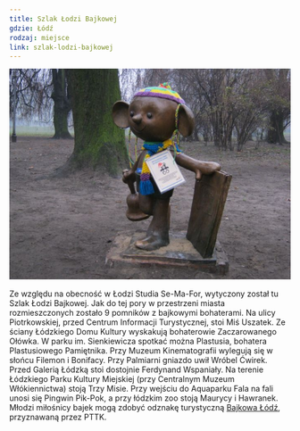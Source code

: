 ```yaml
---
title: Szlak Łodzi Bajkowej
gdzie: Łódź
rodzaj: miejsce
link: szlak-lodzi-bajkowej
---
```

![Szlak Łodzi Bajkowej](/foto/plenery/lodz-szlak-bajki.jpg)

Ze względu na obecność w Łodzi Studia Se-Ma-For, wytyczony został tu Szlak Łodzi Bajkowej. Jak do tej pory w przestrzeni miasta rozmieszczonych zostało 9 pomników z bajkowymi bohaterami. Na ulicy Piotrkowskiej, przed Centrum Informacji Turystycznej, stoi Miś Uszatek. Ze ściany Łódzkiego Domu Kultury wyskakują bohaterowie Zaczarowanego Ołówka. W parku im. Sienkiewicza spotkać można Plastusia, bohatera Plastusiowego Pamiętnika. Przy Muzeum Kinematografii wylegują się w słońcu Filemon i Bonifacy. Przy Palmiarni gniazdo uwił Wróbel Ćwirek. Przed Galerią Łódzką stoi dostojnie Ferdynand Wspaniały. Na terenie Łódzkiego Parku Kultury Miejskiej (przy Centralnym Muzeum Włókiennictwa) stoją Trzy Misie. Przy wejściu do Aquaparku Fala na fali unosi się Pingwin Pik-Pok, a przy łódzkim zoo stoją Maurycy i Hawranek.
Młodzi miłośnicy bajek mogą zdobyć odznakę turystyczną [Bajkowa Łódź](http://www.msw-pttk.org.pl/odznaki/reg_odznak/reg_okbl.html), przyznawaną przez PTTK.   
